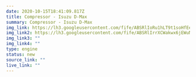 ```yaml
---
date: 2020-10-15T18:41:09.817Z
title: Compressor - Isuzu D-Max
summary: Compressor - Isuzu D-Max
img_link: https://lh3.googleusercontent.com/fife/ABSRlIoRu1hLT9t1soHfEeO0s3biLs4SMes_Qcv4TI4MVHUT9BpI3QePjZ8A_RNv0LRhF_mE0wOxb4VXvPEMb8pm9OOox7YSDYY3v7l7gHPk1QCFBRyJjfCBotNsC9YepLzW5YvNQ0psc18b_ntdkaC5rZc93etCV9eFDv7V9am8rYlDz-SfbZ8W3gg-3X0xPKxybhKcj9mchR8j4do7hzvaaALDcYQ_v2fJN7iHgZtaa-kqs0upTK3YGSCGk1wE0aAC76-ahus5FliKnFFEeJlZRfGrRQ29hEjcYR-DpccWZyiYcxbMkvG08qA5RmhCOEMfv9O-C58ahoTv_n3SKaezu43iIEHMTj3nwL9nWLnhtz7DXO_gkmRGIfOa5S-C1O1JOa85fKRZ3l-dyZ0xZ8uBKaWl9WBBHXypYqUnssFM8FoZKsATFfuO3VBYWK-NAvm-BcH_IXSqlRqr4QKxOmip5XpmZzsBHrJ1-KMQOQAqsAGbihJ1hRu8D9fYHtMgrUyqoJhtWDyi6ZR2jzYkDXuo2Xdn5lByrgDbF0tIpZdSCjJlgo8AJL192Ca2AJqZefrUuc3uzs65Tnj4fqFYINuCEaMn4CirI2IpbutO7dwbUs9NMpk_ydFNDqzU7LayHUl0m19VN-wDR6bFHxqlc4rbFnTNenihtDeGCCyb7na4eZhMVuuPi5aCdxPhjkbuY0jUUhDlQQULMf5KKG10IZAJ1EoJ2dTAnIUg7Q=w795-h666-ft
img_link2: https://lh3.googleusercontent.com/fife/ABSRlIrrXCWakwx6jEWuNSl2xHxw-iU4oRAaQJ_e8eZgnyRyxLdk-6K_pUJsRW15tEgaYDMNqW6lYrpJfTQSrARhk47TkXmf32JqXngYPAJzQ9sAagGGB7t4XrpsWB_JiOVcGglgnPR1aHoFRFi-p4WlRmj-uT94g0ddrnC_gqcj_twaMq0BrOQPA-0wlfTSE3jQA8dXcd0cHG17UepeeIcBm4eJoNovh_EygeYAU4r38XMW1oFmJRPt_yrywW07WUl8KNnNE0djARp5a7Kj2IS2Tmk1eIfG0Z7hvXcr2bHCSBlk1EU6R69ZUMMMkLN6V_u-ei4j2cnsTZfWputNk1pHknOSvcfr5nhZEUwxVoKMAeRonfqTRz2OcgmQXUNJyyoQjcomjl5U6-r4yc26EwM8rN03eE2smeuWm1SCoRFA7WJx2K8YOXJCGLHKeyRyRKed2Mw36aJ9_dTWuDt_bks6dJ42CpaGHg6iTUeCdjcaxxDrWjlPl_1nzk-d8231eznIElAGyMMqoEV8hjzDKpUluQeMWQrRbidvMlyyXFOi8UwCocEs0S1ay1RsrqLy_fdYt7CUvjYrEuKZ4J87rC9mY3Kl8r0ZKhdR8sDVD0wfqzCD1WmKwIQbd7SifDhtidcU1bPf6hR_s2jS_2U2CZ8grxvm0uRvL_XL1Fzb8UH_8HesNGHjLmPNmJf9upI1nQZdTSIB5aQnY1ICUDpIY89QRguJyZCx5cyzHA=w795-h666-ft
img_link3: ""
img_link4: ""
type: engine
status: new
source_link: ""
live_link: ""
---
```


